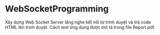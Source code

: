 # WebSocketProgramming
Xây dựng Web Socket Server lắng nghe kết nối từ trình duyệt và trả code HTML lên trình duyệt.
Cách test ứng dụng được mô tả trong file Report.pdf.
